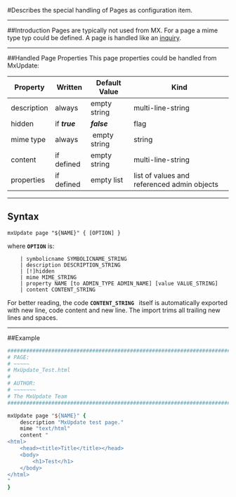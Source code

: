 <!--
 *
 *  This file is part of MxUpdate <http://www.mxupdate.org>.
 *
 *  MxUpdate is a deployment tool for a PLM platform to handle
 *  administration objects as single update files (configuration item).
 *
 *  Copyright (C) 2008-2016 The MxUpdate Team
 *
 *  The Manual of MxUpdate is licensed under a CC BY-NC-SA 4.0 license
 *  (Creative Commons Attribution-NonCommercial-ShareAlike 4.0 
 *  International 4.0 license).
 *
 *  You should have received a copy of the license along with this
 *  work. If not, see <http://creativecommons.org/licenses/by-nc-sa/4.0/>.
 *
-->

#Describes the special handling of Pages as configuration item.

----
##Introduction
Pages are typically not used from MX. For a page a mime type typ could be defined. A page is handled like an [inquiry](CI_UI_Inquiry.md).

----
##Handled Page Properties
This page properties could be handled from MxUpdate:

Property    | Written            | Default Value | Kind
------------|--------------------|---------------|----
description | always             | empty string  | multi-line-string
hidden      | if ***true***      | ***false***   | flag
mime type   | always             | empty string  | string
content     | if defined         | empty string  | multi-line-string
properties  | if defined         | empty list    | list of values and referenced admin objects

----
## Syntax
```
mxUpdate page "${NAME}" { [OPTION] }
```
where **`OPTION`** is:
```
    | symbolicname SYMBOLICNAME_STRING
    | description DESCRIPTION_STRING
    | [!]hidden
    | mime MIME_STRING
    | property NAME [to ADMIN_TYPE ADMIN_NAME] [value VALUE_STRING]
    | content CONTENT_STRING
```

For better reading, the code **`CONTENT_STRING `** itself is automatically exported with new line, code content and new line. The import trims all trailing new lines and spaces.

----
##Example
```tcl
################################################################################
# PAGE:
# ~~~~~
# MxUpdate_Test.html
#
# AUTHOR:
# ~~~~~~~
# The MxUpdate Team
################################################################################

mxUpdate page "${NAME}" {
    description "MxUpdate test page."
    mime "text/html"
    content "
<html>
    <head><title>Title</title></head>
    <body>
        <h1>Test</h1>
    </body>
</html>
"
}
```